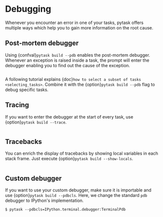 # Debugging

Whenever you encounter an error in one of your tasks, pytask offers multiple ways which
help you to gain more information on the root cause.

## Post-mortem debugger

Using {confval}`pytask build --pdb` enables the post-mortem debugger. Whenever an
exception is raised inside a task, the prompt will enter the debugger enabling you to
find out the cause of the exception.

```{image} /_static/images/pdb.svg
```

A following tutorial explains {doc}`how to select a subset of tasks <selecting_tasks>`.
Combine it with the {option}`pytask build --pdb` flag to debug specific tasks.

## Tracing

If you want to enter the debugger at the start of every task, use
{option}`pytask build --trace`.

```{image} /_static/images/trace.svg
```

## Tracebacks

You can enrich the display of tracebacks by showing local variables in each stack frame.
Just execute {option}`pytask build --show-locals`.

```{image} /_static/images/show-locals.svg
```

## Custom debugger

If you want to use your custom debugger, make sure it is importable and use
{option}`pytask build --pdbcls`. Here, we change the standard `pdb` debugger to
IPython's implementation.

```console
$ pytask --pdbcls=IPython.terminal.debugger:TerminalPdb
```
